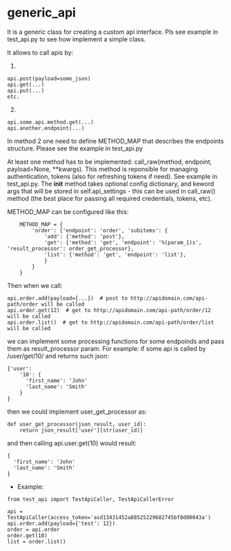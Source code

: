 # generic_api

It is a generic class for creating a custom api interface. Pls see example in test_api.py to see how implement a simple class.

It allows to call apis by:

1.
```
api.post(payload=some_json)
api.get(...)
api.put(...)
etc.
```

2.
```
api.some.api.method.get(...)
api.another.endpoint(...)
```   
In method 2 one need to define METHOD_MAP that describes the endpoints structure. Please see the example in test_api.py

At least one method has to be implemented: call_raw(method, endpoint, payload=None, **kwargs). This method is reponsible 
for managing authentication, tokens (also for refreshing tokens if need). See example in test_api.py. The __init__ method 
takes optional config dictionary, and keword args that will be stored in self.api_settings - this can be used in call_raw() 
method (the best place for passing all required credentials, tokens, etc).

METHOD_MAP can be configured like this:

```
    METHOD_MAP = {
        'order': {'endpoint': 'order', 'subitems': {
            'add': {'method': 'post'},
            'get': {'method': 'get', 'endpoint': '%(param_1)s', 'result_processor': order_get_processor},
            'list': {'method': 'get', 'endpoint': 'list'},
            }
        }
    }
```

Then when we call:
```
api.order.add(payload={...})  # post to http://apidomain.com/api-path/order will be called
api.order.get(12)  # get to http://apidomain.com/api-path/order/12 will be called
api.order.list()  # get to http://apidomain.com/api-path/order/list will be called
```

we can implement some processing functions for some endpoinds and pass them as result_processor param. For example: 
if some api is called by /user/get/10/ and returns such json:

```
{'user': 
    '10': {
      'first_name': 'John'
      'last_name': 'Smith'
    }
}
```

then we could implement user_get_processor as:

```
def user_get_processor(json_result, user_id):
    return json_result['user'][str(user_id)]
```

and then calling api.user.get(10) would result:

```
{
  'first_name': 'John'
  'last_name': 'Smith'
}
```


* Example:
```
from test_api import TestApiCaller, TestApiCallerError

api = TestApiCaller(access_token='asd13431452a88525229682745bf8d00043a')
api.order.add(payload={'test': 12})
order = api.order
order.get(10)
list = order.list()
```
